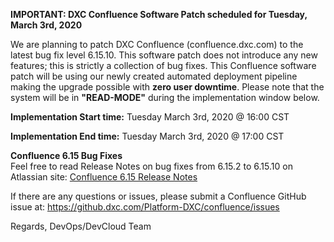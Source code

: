**IMPORTANT: DXC Confluence Software Patch scheduled for Tuesday, March 3rd, 2020**

We are planning to patch DXC Confluence (confluence.dxc.com) to the latest bug fix level 6.15.10.  This software patch does not 
introduce any new features; this is strictly a collection of bug fixes. This Confluence software patch will be using our newly created automated deployment pipeline making the upgrade possible with **zero user downtime**.  Please note that the system will be in **"READ-MODE"** during the implementation window below.

**Implementation Start time:**  Tuesday March 3rd, 2020 @ 16:00 CST

**Implementation End time:**  Tuesday March 3rd, 2020 @ 17:00 CST

**Confluence 6.15 Bug Fixes**  
Feel free to read Release Notes on bug fixes from 6.15.2 to 6.15.10 on Atlassian site: [Confluence 6.15 Release Notes](https://confluence.atlassian.com/doc/confluence-6-15-release-notes-965554120.html)

If there are any questions or issues, please submit a Confluence GitHub issue at:  https://github.dxc.com/Platform-DXC/confluence/issues

Regards, DevOps/DevCloud Team
